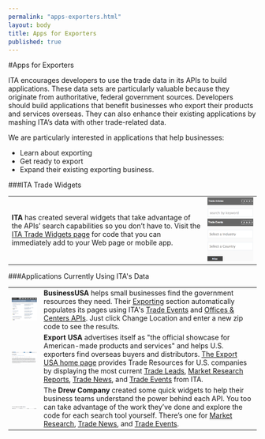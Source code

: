 ```yaml
--- 
permalink: "apps-exporters.html" 
layout: body 
title: Apps for Exporters 
published: true 
---
```


#Apps for Exporters

ITA encourages developers to use the trade data in its APIs to build applications. These data sets are particularly valuable because they originate from authoritative, federal government sources. Developers should build applications that benefit businesses who export their products and services overseas. They can also enhance their existing applications by mashing ITA’s data with other trade-related data.

We are particularly interested in applications that help businesses:

* Learn about exporting
* Get ready to export
* Expand their existing exporting business.

###ITA Trade Widgets

|               |                             |
| ------------------ | --------------------------------------- |
| **ITA** has created several widgets that take advantage of the APIs’ search capabilities so you don’t have to.  Visit the [ITA Trade Widgets page](widgets.html) for code that you can immediately add to your Web page or mobile app.                 | [![](images/itawidget2.png)](widgets.html)[![](images/itawidget.png)](widgets.html)              |

###Applications Currently Using ITA's Data 


|               |                             |
| ------------------ | --------------------------------------- |
| [![](images/businessusa.png)](http://business.usa.gov/export)                 | **BusinessUSA** helps small businesses find the government resources they need. Their [Exporting](http://business.usa.gov/export) section automatically populates its pages using ITA's [Trade Events](http://business.usa.gov/events-search/) and [Offices & Centers APIs](http://business.usa.gov/export). Just click Change Location and enter a new zip code to see the results.              |
| [![](images/thinkglobal.png)](http://www.thinkglobal.com/exusa)         | **Export USA** advertises itself as "the official showcase for American-made products and services" and helps U.S. exporters find overseas buyers and distributors. [The Export USA home page](http://www.thinkglobal.com/exusa) provides Trade Resources for U.S. companies by displaying the most current [Trade Leads](http://www.thinkglobal.com/trade_resources/trade_leads), [Market Research Reports](http://www.thinkglobal.com/trade_resources/market), [Trade News](http://www.thinkglobal.com/trade_resources/trade_articles), and [Trade Events](http://www.thinkglobal.com/trade_resources/trade_events) from ITA.                |
| [![](images/drewcompany.png)](http://sources.drewcompany.com/ita/)         | The **Drew Company** created some quick widgets to help their business teams understand the power behind each API.  You too can take advantage of the work they’ve done and explore the code for each search tool yourself.  There’s one for [Market Research](http://sources.drewcompany.com/ita/example.html), [Trade News](http://sources.drewcompany.com/ita/news.html), and [Trade Events](http://sources.drewcompany.com/ita/events.html).  |

